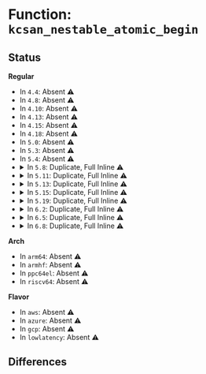 # Function: <code>kcsan_nestable_atomic_begin</code>

## Status
<b>Regular</b>
<ul>
<li>
In <code>4.4</code>: Absent ⚠️
</li>
<li>
In <code>4.8</code>: Absent ⚠️
</li>
<li>
In <code>4.10</code>: Absent ⚠️
</li>
<li>
In <code>4.13</code>: Absent ⚠️
</li>
<li>
In <code>4.15</code>: Absent ⚠️
</li>
<li>
In <code>4.18</code>: Absent ⚠️
</li>
<li>
In <code>5.0</code>: Absent ⚠️
</li>
<li>
In <code>5.3</code>: Absent ⚠️
</li>
<li>
In <code>5.4</code>: Absent ⚠️
</li>
<li>
<details>
<summary>In <code>5.8</code>: Duplicate, Full Inline ⚠️</summary>

**Collision:** Static Duplication

**Inline:** Full

**Transformation:** False

**Instances:**

```
In init/main.c (0)
Location: include/linux/kcsan-checks.h:154
Inline: True
```
```
In kernel/exit.c (0)
Location: include/linux/kcsan-checks.h:154
Inline: True
```
```
In kernel/kthread.c (0)
Location: include/linux/kcsan-checks.h:154
Inline: True
```
```
In kernel/sched/psi.c (0)
Location: include/linux/kcsan-checks.h:154
Inline: True
```
```
In kernel/time/hrtimer.c (0)
Location: include/linux/kcsan-checks.h:154
Inline: True
```
```
In kernel/time/timekeeping.c (0)
Location: include/linux/kcsan-checks.h:154
Inline: True
```
```
In kernel/time/tick-common.c (0)
Location: include/linux/kcsan-checks.h:154
Inline: True
```
```
In kernel/time/tick-sched.c (0)
Location: include/linux/kcsan-checks.h:154
Inline: True
```
```
In kernel/cgroup/cpuset.c (0)
Location: include/linux/kcsan-checks.h:154
Inline: True
```
```
In mm/memory_hotplug.c (0)
Location: include/linux/kcsan-checks.h:154
Inline: True
```
```
In fs/dcache.c (0)
Location: include/linux/kcsan-checks.h:154
Inline: True
```
```
In fs/namespace.c (0)
Location: include/linux/kcsan-checks.h:154
Inline: True
```
```
In fs/fs_struct.c (0)
Location: include/linux/kcsan-checks.h:154
Inline: True
```
```
In fs/userfaultfd.c (0)
Location: include/linux/kcsan-checks.h:154
Inline: True
```
```
In block/badblocks.c (0)
Location: include/linux/kcsan-checks.h:154
Inline: True
```
```
In block/blk-iocost.c (0)
Location: include/linux/kcsan-checks.h:154
Inline: True
```
```
In lib/flex_proportions.c (0)
Location: include/linux/kcsan-checks.h:154
Inline: True
```
```
In drivers/dma-buf/dma-resv.c (0)
Location: include/linux/kcsan-checks.h:154
Inline: True
```
```
In net/core/gen_estimator.c (0)
Location: include/linux/kcsan-checks.h:154
Inline: True
```
```
In net/core/dev.c (0)
Location: include/linux/kcsan-checks.h:154
Inline: True
```
```
In net/core/neighbour.c (0)
Location: include/linux/kcsan-checks.h:154
Inline: True
```
```
In net/ipv4/inetpeer.c (0)
Location: include/linux/kcsan-checks.h:154
Inline: True
```
```
In net/ipv4/tcp_metrics.c (0)
Location: include/linux/kcsan-checks.h:154
Inline: True
```
```
In net/ipv4/sysctl_net_ipv4.c (0)
Location: include/linux/kcsan-checks.h:154
Inline: True
```
```
In net/xfrm/xfrm_policy.c (0)
Location: include/linux/kcsan-checks.h:154
Inline: True
```
```
In net/xfrm/xfrm_state.c (0)
Location: include/linux/kcsan-checks.h:154
Inline: True
```
</details>
</li>
<li>
<details>
<summary>In <code>5.11</code>: Duplicate, Full Inline ⚠️</summary>

**Collision:** Static Duplication

**Inline:** Full

**Transformation:** False

**Instances:**

```
In init/main.c (0)
Location: include/linux/kcsan-checks.h:148
Inline: True
```
```
In kernel/exit.c (0)
Location: include/linux/kcsan-checks.h:148
Inline: True
```
```
In kernel/kthread.c (0)
Location: include/linux/kcsan-checks.h:148
Inline: True
```
```
In kernel/sched/psi.c (0)
Location: include/linux/kcsan-checks.h:148
Inline: True
```
```
In kernel/time/hrtimer.c (0)
Location: include/linux/kcsan-checks.h:148
Inline: True
```
```
In kernel/time/timekeeping.c (0)
Location: include/linux/kcsan-checks.h:148
Inline: True
```
```
In kernel/time/tick-common.c (0)
Location: include/linux/kcsan-checks.h:148
Inline: True
```
```
In kernel/time/tick-sched.c (0)
Location: include/linux/kcsan-checks.h:148
Inline: True
```
```
In kernel/cgroup/cpuset.c (0)
Location: include/linux/kcsan-checks.h:148
Inline: True
```
```
In mm/memory.c (0)
Location: include/linux/kcsan-checks.h:148
Inline: True
```
```
In mm/memory_hotplug.c (0)
Location: include/linux/kcsan-checks.h:148
Inline: True
```
```
In fs/dcache.c (0)
Location: include/linux/kcsan-checks.h:148
Inline: True
```
```
In fs/namespace.c (0)
Location: include/linux/kcsan-checks.h:148
Inline: True
```
```
In fs/fs_struct.c (0)
Location: include/linux/kcsan-checks.h:148
Inline: True
```
```
In fs/userfaultfd.c (0)
Location: include/linux/kcsan-checks.h:148
Inline: True
```
```
In block/badblocks.c (0)
Location: include/linux/kcsan-checks.h:148
Inline: True
```
```
In block/blk-iocost.c (0)
Location: include/linux/kcsan-checks.h:148
Inline: True
```
```
In lib/flex_proportions.c (0)
Location: include/linux/kcsan-checks.h:148
Inline: True
```
```
In drivers/dma-buf/dma-resv.c (0)
Location: include/linux/kcsan-checks.h:148
Inline: True
```
```
In net/core/gen_estimator.c (0)
Location: include/linux/kcsan-checks.h:148
Inline: True
```
```
In net/core/dev.c (0)
Location: include/linux/kcsan-checks.h:148
Inline: True
```
```
In net/core/neighbour.c (0)
Location: include/linux/kcsan-checks.h:148
Inline: True
```
```
In net/ipv4/inetpeer.c (0)
Location: include/linux/kcsan-checks.h:148
Inline: True
```
```
In net/ipv4/tcp_metrics.c (0)
Location: include/linux/kcsan-checks.h:148
Inline: True
```
```
In net/ipv4/sysctl_net_ipv4.c (0)
Location: include/linux/kcsan-checks.h:148
Inline: True
```
```
In net/xfrm/xfrm_policy.c (0)
Location: include/linux/kcsan-checks.h:148
Inline: True
```
```
In net/xfrm/xfrm_state.c (0)
Location: include/linux/kcsan-checks.h:148
Inline: True
```
</details>
</li>
<li>
<details>
<summary>In <code>5.13</code>: Duplicate, Full Inline ⚠️</summary>

**Collision:** Static Duplication

**Inline:** Full

**Transformation:** False

**Instances:**

```
In init/main.c (0)
Location: include/linux/kcsan-checks.h:154
Inline: True
```
```
In kernel/exit.c (0)
Location: include/linux/kcsan-checks.h:154
Inline: True
```
```
In kernel/kthread.c (0)
Location: include/linux/kcsan-checks.h:154
Inline: True
```
```
In kernel/sched/psi.c (0)
Location: include/linux/kcsan-checks.h:154
Inline: True
```
```
In kernel/time/hrtimer.c (0)
Location: include/linux/kcsan-checks.h:154
Inline: True
```
```
In kernel/time/timekeeping.c (0)
Location: include/linux/kcsan-checks.h:154
Inline: True
```
```
In kernel/time/tick-common.c (0)
Location: include/linux/kcsan-checks.h:154
Inline: True
```
```
In kernel/time/tick-sched.c (0)
Location: include/linux/kcsan-checks.h:154
Inline: True
```
```
In kernel/cgroup/cpuset.c (0)
Location: include/linux/kcsan-checks.h:154
Inline: True
```
```
In mm/memory.c (0)
Location: include/linux/kcsan-checks.h:154
Inline: True
```
```
In mm/memory_hotplug.c (0)
Location: include/linux/kcsan-checks.h:154
Inline: True
```
```
In fs/dcache.c (0)
Location: include/linux/kcsan-checks.h:154
Inline: True
```
```
In fs/namespace.c (0)
Location: include/linux/kcsan-checks.h:154
Inline: True
```
```
In fs/fs_struct.c (0)
Location: include/linux/kcsan-checks.h:154
Inline: True
```
```
In fs/userfaultfd.c (0)
Location: include/linux/kcsan-checks.h:154
Inline: True
```
```
In block/badblocks.c (0)
Location: include/linux/kcsan-checks.h:154
Inline: True
```
```
In block/blk-iocost.c (0)
Location: include/linux/kcsan-checks.h:154
Inline: True
```
```
In lib/flex_proportions.c (0)
Location: include/linux/kcsan-checks.h:154
Inline: True
```
```
In drivers/dma-buf/dma-resv.c (0)
Location: include/linux/kcsan-checks.h:154
Inline: True
```
```
In net/core/gen_estimator.c (0)
Location: include/linux/kcsan-checks.h:154
Inline: True
```
```
In net/core/dev.c (0)
Location: include/linux/kcsan-checks.h:154
Inline: True
```
```
In net/core/neighbour.c (0)
Location: include/linux/kcsan-checks.h:154
Inline: True
```
```
In net/ipv4/inetpeer.c (0)
Location: include/linux/kcsan-checks.h:154
Inline: True
```
```
In net/ipv4/tcp_metrics.c (0)
Location: include/linux/kcsan-checks.h:154
Inline: True
```
```
In net/ipv4/sysctl_net_ipv4.c (0)
Location: include/linux/kcsan-checks.h:154
Inline: True
```
```
In net/xfrm/xfrm_policy.c (0)
Location: include/linux/kcsan-checks.h:154
Inline: True
```
```
In net/xfrm/xfrm_state.c (0)
Location: include/linux/kcsan-checks.h:154
Inline: True
```
</details>
</li>
<li>
<details>
<summary>In <code>5.15</code>: Duplicate, Full Inline ⚠️</summary>

**Collision:** Static Duplication

**Inline:** Full

**Transformation:** False

**Instances:**

```
In init/main.c (0)
Location: include/linux/kcsan-checks.h:154
Inline: True
```
```
In kernel/exit.c (0)
Location: include/linux/kcsan-checks.h:154
Inline: True
```
```
In kernel/kthread.c (0)
Location: include/linux/kcsan-checks.h:154
Inline: True
```
```
In kernel/sched/psi.c (0)
Location: include/linux/kcsan-checks.h:154
Inline: True
```
```
In kernel/time/hrtimer.c (0)
Location: include/linux/kcsan-checks.h:154
Inline: True
```
```
In kernel/time/timekeeping.c (0)
Location: include/linux/kcsan-checks.h:154
Inline: True
```
```
In kernel/time/tick-common.c (0)
Location: include/linux/kcsan-checks.h:154
Inline: True
```
```
In kernel/time/tick-sched.c (0)
Location: include/linux/kcsan-checks.h:154
Inline: True
```
```
In kernel/cgroup/cpuset.c (0)
Location: include/linux/kcsan-checks.h:154
Inline: True
```
```
In mm/memory.c (0)
Location: include/linux/kcsan-checks.h:154
Inline: True
```
```
In fs/dcache.c (0)
Location: include/linux/kcsan-checks.h:154
Inline: True
```
```
In fs/namespace.c (0)
Location: include/linux/kcsan-checks.h:154
Inline: True
```
```
In fs/fs_struct.c (0)
Location: include/linux/kcsan-checks.h:154
Inline: True
```
```
In fs/userfaultfd.c (0)
Location: include/linux/kcsan-checks.h:154
Inline: True
```
```
In block/badblocks.c (0)
Location: include/linux/kcsan-checks.h:154
Inline: True
```
```
In block/blk-iocost.c (0)
Location: include/linux/kcsan-checks.h:154
Inline: True
```
```
In lib/flex_proportions.c (0)
Location: include/linux/kcsan-checks.h:154
Inline: True
```
```
In drivers/dma-buf/dma-resv.c (0)
Location: include/linux/kcsan-checks.h:154
Inline: True
```
```
In net/core/gen_estimator.c (0)
Location: include/linux/kcsan-checks.h:154
Inline: True
```
```
In net/core/dev.c (0)
Location: include/linux/kcsan-checks.h:154
Inline: True
```
```
In net/core/neighbour.c (0)
Location: include/linux/kcsan-checks.h:154
Inline: True
```
```
In net/ipv4/inetpeer.c (0)
Location: include/linux/kcsan-checks.h:154
Inline: True
```
```
In net/ipv4/tcp_metrics.c (0)
Location: include/linux/kcsan-checks.h:154
Inline: True
```
```
In net/ipv4/sysctl_net_ipv4.c (0)
Location: include/linux/kcsan-checks.h:154
Inline: True
```
```
In net/xfrm/xfrm_policy.c (0)
Location: include/linux/kcsan-checks.h:154
Inline: True
```
```
In net/xfrm/xfrm_state.c (0)
Location: include/linux/kcsan-checks.h:154
Inline: True
```
</details>
</li>
<li>
<details>
<summary>In <code>5.19</code>: Duplicate, Full Inline ⚠️</summary>

**Collision:** Static Duplication

**Inline:** Full

**Transformation:** False

**Instances:**

```
In init/main.c (0)
Location: include/linux/kcsan-checks.h:199
Inline: True
```
```
In arch/x86/kernel/cpu/aperfmperf.c (0)
Location: include/linux/kcsan-checks.h:199
Inline: True
```
```
In kernel/exit.c (0)
Location: include/linux/kcsan-checks.h:199
Inline: True
```
```
In kernel/kthread.c (0)
Location: include/linux/kcsan-checks.h:199
Inline: True
```
```
In kernel/sched/build_utility.c (0)
Location: include/linux/kcsan-checks.h:199
Inline: True
```
```
In kernel/time/hrtimer.c (0)
Location: include/linux/kcsan-checks.h:199
Inline: True
```
```
In kernel/time/timekeeping.c (0)
Location: include/linux/kcsan-checks.h:199
Inline: True
```
```
In kernel/time/tick-common.c (0)
Location: include/linux/kcsan-checks.h:199
Inline: True
```
```
In kernel/time/tick-sched.c (0)
Location: include/linux/kcsan-checks.h:199
Inline: True
```
```
In kernel/cgroup/cpuset.c (0)
Location: include/linux/kcsan-checks.h:199
Inline: True
```
```
In mm/memory.c (0)
Location: include/linux/kcsan-checks.h:199
Inline: True
```
```
In mm/hugetlb.c (0)
Location: include/linux/kcsan-checks.h:199
Inline: True
```
```
In fs/dcache.c (0)
Location: include/linux/kcsan-checks.h:199
Inline: True
```
```
In fs/namespace.c (0)
Location: include/linux/kcsan-checks.h:199
Inline: True
```
```
In fs/fs_struct.c (0)
Location: include/linux/kcsan-checks.h:199
Inline: True
```
```
In fs/userfaultfd.c (0)
Location: include/linux/kcsan-checks.h:199
Inline: True
```
```
In block/badblocks.c (0)
Location: include/linux/kcsan-checks.h:199
Inline: True
```
```
In block/blk-iocost.c (0)
Location: include/linux/kcsan-checks.h:199
Inline: True
```
```
In lib/flex_proportions.c (0)
Location: include/linux/kcsan-checks.h:199
Inline: True
```
```
In net/core/gen_estimator.c (0)
Location: include/linux/kcsan-checks.h:199
Inline: True
```
```
In net/core/neighbour.c (0)
Location: include/linux/kcsan-checks.h:199
Inline: True
```
```
In net/ipv4/inetpeer.c (0)
Location: include/linux/kcsan-checks.h:199
Inline: True
```
```
In net/ipv4/tcp_metrics.c (0)
Location: include/linux/kcsan-checks.h:199
Inline: True
```
```
In net/ipv4/sysctl_net_ipv4.c (0)
Location: include/linux/kcsan-checks.h:199
Inline: True
```
```
In net/xfrm/xfrm_policy.c (0)
Location: include/linux/kcsan-checks.h:199
Inline: True
```
```
In net/xfrm/xfrm_state.c (0)
Location: include/linux/kcsan-checks.h:199
Inline: True
```
</details>
</li>
<li>
<details>
<summary>In <code>6.2</code>: Duplicate, Full Inline ⚠️</summary>

**Collision:** Static Duplication

**Inline:** Full

**Transformation:** False

**Instances:**

```
In init/main.c (0)
Location: include/linux/kcsan-checks.h:199
Inline: True
```
```
In arch/x86/kernel/cpu/aperfmperf.c (0)
Location: include/linux/kcsan-checks.h:199
Inline: True
```
```
In kernel/exit.c (0)
Location: include/linux/kcsan-checks.h:199
Inline: True
```
```
In kernel/kthread.c (0)
Location: include/linux/kcsan-checks.h:199
Inline: True
```
```
In kernel/sched/build_utility.c (0)
Location: include/linux/kcsan-checks.h:199
Inline: True
```
```
In kernel/time/hrtimer.c (0)
Location: include/linux/kcsan-checks.h:199
Inline: True
```
```
In kernel/time/timekeeping.c (0)
Location: include/linux/kcsan-checks.h:199
Inline: True
```
```
In kernel/time/tick-common.c (0)
Location: include/linux/kcsan-checks.h:199
Inline: True
```
```
In kernel/time/tick-sched.c (0)
Location: include/linux/kcsan-checks.h:199
Inline: True
```
```
In kernel/cgroup/cpuset.c (0)
Location: include/linux/kcsan-checks.h:199
Inline: True
```
```
In mm/memory.c (0)
Location: include/linux/kcsan-checks.h:199
Inline: True
```
```
In mm/page_alloc.c (0)
Location: include/linux/kcsan-checks.h:199
Inline: True
```
```
In mm/hugetlb.c (0)
Location: include/linux/kcsan-checks.h:199
Inline: True
```
```
In fs/dcache.c (0)
Location: include/linux/kcsan-checks.h:199
Inline: True
```
```
In fs/namespace.c (0)
Location: include/linux/kcsan-checks.h:199
Inline: True
```
```
In fs/fs_struct.c (0)
Location: include/linux/kcsan-checks.h:199
Inline: True
```
```
In fs/userfaultfd.c (0)
Location: include/linux/kcsan-checks.h:199
Inline: True
```
```
In block/badblocks.c (0)
Location: include/linux/kcsan-checks.h:199
Inline: True
```
```
In block/blk-iocost.c (0)
Location: include/linux/kcsan-checks.h:199
Inline: True
```
```
In net/core/gen_estimator.c (0)
Location: include/linux/kcsan-checks.h:199
Inline: True
```
```
In net/core/neighbour.c (0)
Location: include/linux/kcsan-checks.h:199
Inline: True
```
```
In net/ipv4/inetpeer.c (0)
Location: include/linux/kcsan-checks.h:199
Inline: True
```
```
In net/ipv4/tcp_metrics.c (0)
Location: include/linux/kcsan-checks.h:199
Inline: True
```
```
In net/ipv4/sysctl_net_ipv4.c (0)
Location: include/linux/kcsan-checks.h:199
Inline: True
```
```
In net/xfrm/xfrm_policy.c (0)
Location: include/linux/kcsan-checks.h:199
Inline: True
```
```
In net/xfrm/xfrm_state.c (0)
Location: include/linux/kcsan-checks.h:199
Inline: True
```
```
In lib/flex_proportions.c (0)
Location: include/linux/kcsan-checks.h:199
Inline: True
```
</details>
</li>
<li>
<details>
<summary>In <code>6.5</code>: Duplicate, Full Inline ⚠️</summary>

**Collision:** Static Duplication

**Inline:** Full

**Transformation:** False

**Instances:**

```
In init/main.c (0)
Location: include/linux/kcsan-checks.h:199
Inline: True
```
```
In arch/x86/kernel/cpu/aperfmperf.c (0)
Location: include/linux/kcsan-checks.h:199
Inline: True
```
```
In kernel/exit.c (0)
Location: include/linux/kcsan-checks.h:199
Inline: True
```
```
In kernel/kthread.c (0)
Location: include/linux/kcsan-checks.h:199
Inline: True
```
```
In kernel/sched/build_utility.c (0)
Location: include/linux/kcsan-checks.h:199
Inline: True
```
```
In kernel/time/hrtimer.c (0)
Location: include/linux/kcsan-checks.h:199
Inline: True
```
```
In kernel/time/timekeeping.c (0)
Location: include/linux/kcsan-checks.h:199
Inline: True
```
```
In kernel/time/tick-common.c (0)
Location: include/linux/kcsan-checks.h:199
Inline: True
```
```
In kernel/time/tick-sched.c (0)
Location: include/linux/kcsan-checks.h:199
Inline: True
```
```
In kernel/cgroup/cpuset.c (0)
Location: include/linux/kcsan-checks.h:199
Inline: True
```
```
In mm/memory.c (0)
Location: include/linux/kcsan-checks.h:199
Inline: True
```
```
In mm/page_alloc.c (0)
Location: include/linux/kcsan-checks.h:199
Inline: True
```
```
In mm/hugetlb.c (0)
Location: include/linux/kcsan-checks.h:199
Inline: True
```
```
In fs/dcache.c (0)
Location: include/linux/kcsan-checks.h:199
Inline: True
```
```
In fs/namespace.c (0)
Location: include/linux/kcsan-checks.h:199
Inline: True
```
```
In fs/fs_struct.c (0)
Location: include/linux/kcsan-checks.h:199
Inline: True
```
```
In fs/userfaultfd.c (0)
Location: include/linux/kcsan-checks.h:199
Inline: True
```
```
In block/badblocks.c (0)
Location: include/linux/kcsan-checks.h:199
Inline: True
```
```
In block/blk-iocost.c (0)
Location: include/linux/kcsan-checks.h:199
Inline: True
```
```
In net/core/gen_estimator.c (0)
Location: include/linux/kcsan-checks.h:199
Inline: True
```
```
In net/core/neighbour.c (0)
Location: include/linux/kcsan-checks.h:199
Inline: True
```
```
In net/ipv4/inetpeer.c (0)
Location: include/linux/kcsan-checks.h:199
Inline: True
```
```
In net/ipv4/tcp_metrics.c (0)
Location: include/linux/kcsan-checks.h:199
Inline: True
```
```
In net/ipv4/sysctl_net_ipv4.c (0)
Location: include/linux/kcsan-checks.h:199
Inline: True
```
```
In net/xfrm/xfrm_policy.c (0)
Location: include/linux/kcsan-checks.h:199
Inline: True
```
```
In net/xfrm/xfrm_state.c (0)
Location: include/linux/kcsan-checks.h:199
Inline: True
```
```
In lib/flex_proportions.c (0)
Location: include/linux/kcsan-checks.h:199
Inline: True
```
</details>
</li>
<li>
<details>
<summary>In <code>6.8</code>: Duplicate, Full Inline ⚠️</summary>

**Collision:** Static Duplication

**Inline:** Full

**Transformation:** False

**Instances:**

```
In init/main.c (0)
Location: include/linux/kcsan-checks.h:199
Inline: True
```
```
In arch/x86/kernel/cpu/aperfmperf.c (0)
Location: include/linux/kcsan-checks.h:199
Inline: True
```
```
In kernel/exit.c (0)
Location: include/linux/kcsan-checks.h:199
Inline: True
```
```
In kernel/kthread.c (0)
Location: include/linux/kcsan-checks.h:199
Inline: True
```
```
In kernel/sched/build_policy.c (0)
Location: include/linux/kcsan-checks.h:199
Inline: True
```
```
In kernel/sched/build_utility.c (0)
Location: include/linux/kcsan-checks.h:199
Inline: True
```
```
In kernel/time/hrtimer.c (0)
Location: include/linux/kcsan-checks.h:199
Inline: True
```
```
In kernel/time/timekeeping.c (0)
Location: include/linux/kcsan-checks.h:199
Inline: True
```
```
In kernel/time/tick-common.c (0)
Location: include/linux/kcsan-checks.h:199
Inline: True
```
```
In kernel/time/tick-sched.c (0)
Location: include/linux/kcsan-checks.h:199
Inline: True
```
```
In kernel/cgroup/cpuset.c (0)
Location: include/linux/kcsan-checks.h:199
Inline: True
```
```
In mm/memory.c (0)
Location: include/linux/kcsan-checks.h:199
Inline: True
```
```
In mm/page_alloc.c (0)
Location: include/linux/kcsan-checks.h:199
Inline: True
```
```
In mm/hugetlb.c (0)
Location: include/linux/kcsan-checks.h:199
Inline: True
```
```
In fs/dcache.c (0)
Location: include/linux/kcsan-checks.h:199
Inline: True
```
```
In fs/namespace.c (0)
Location: include/linux/kcsan-checks.h:199
Inline: True
```
```
In fs/fs_struct.c (0)
Location: include/linux/kcsan-checks.h:199
Inline: True
```
```
In fs/userfaultfd.c (0)
Location: include/linux/kcsan-checks.h:199
Inline: True
```
```
In block/badblocks.c (0)
Location: include/linux/kcsan-checks.h:199
Inline: True
```
```
In block/blk-iocost.c (0)
Location: include/linux/kcsan-checks.h:199
Inline: True
```
```
In drivers/gpu/drm/drm_vblank.c (0)
Location: include/linux/kcsan-checks.h:199
Inline: True
```
```
In net/core/gen_estimator.c (0)
Location: include/linux/kcsan-checks.h:199
Inline: True
```
```
In net/core/neighbour.c (0)
Location: include/linux/kcsan-checks.h:199
Inline: True
```
```
In net/ipv4/inetpeer.c (0)
Location: include/linux/kcsan-checks.h:199
Inline: True
```
```
In net/ipv4/tcp_metrics.c (0)
Location: include/linux/kcsan-checks.h:199
Inline: True
```
```
In net/ipv4/sysctl_net_ipv4.c (0)
Location: include/linux/kcsan-checks.h:199
Inline: True
```
```
In net/xfrm/xfrm_policy.c (0)
Location: include/linux/kcsan-checks.h:199
Inline: True
```
```
In net/xfrm/xfrm_state.c (0)
Location: include/linux/kcsan-checks.h:199
Inline: True
```
```
In lib/flex_proportions.c (0)
Location: include/linux/kcsan-checks.h:199
Inline: True
```
</details>
</li>
</ul>
<b>Arch</b>
<ul>
<li>
In <code>arm64</code>: Absent ⚠️
</li>
<li>
In <code>armhf</code>: Absent ⚠️
</li>
<li>
In <code>ppc64el</code>: Absent ⚠️
</li>
<li>
In <code>riscv64</code>: Absent ⚠️
</li>
</ul>
<b>Flavor</b>
<ul>
<li>
In <code>aws</code>: Absent ⚠️
</li>
<li>
In <code>azure</code>: Absent ⚠️
</li>
<li>
In <code>gcp</code>: Absent ⚠️
</li>
<li>
In <code>lowlatency</code>: Absent ⚠️
</li>
</ul>

## Differences
